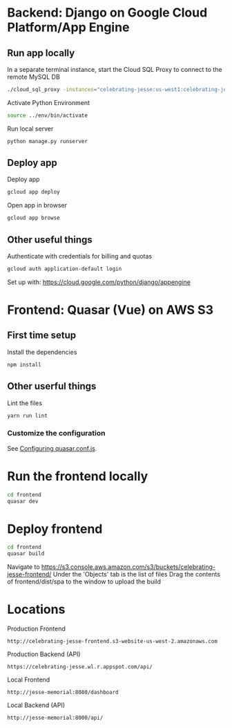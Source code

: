 # Backend: Django on Google Cloud Platform/App Engine

## Run app locally
In a separate terminal instance, start the Cloud SQL Proxy to connect to the remote MySQL DB
```bash
./cloud_sql_proxy -instances="celebrating-jesse:us-west1:celebrating-jesse"=tcp:3306
```
Activate Python Environment
```bash
source ../env/bin/activate
```
Run local server
```bash
python manage.py runserver
```

## Deploy app
Deploy app
```bash
gcloud app deploy
```
Open app in browser
```bash
gcloud app browse
```

## Other useful things
Authenticate with credentials for billing and quotas
```bash
gcloud auth application-default login
```
Set up with: https://cloud.google.com/python/django/appengine

# Frontend: Quasar (Vue) on AWS S3

## First time setup
Install the dependencies
```bash
npm install
```

## Other userful things
Lint the files
```bash
yarn run lint
```



### Customize the configuration
See [Configuring quasar.conf.js](https://quasar.dev/quasar-cli/quasar-conf-js).

# Run the frontend locally
```bash
cd frontend
quasar dev
```

# Deploy frontend
```bash
cd frontend
quasar build
```
Navigate to https://s3.console.aws.amazon.com/s3/buckets/celebrating-jesse-frontend/
Under the 'Objects' tab is the list of files
Drag the contents of frontend/dist/spa to the window to upload the build

# Locations
Production Frontend
```url
http://celebrating-jesse-frontend.s3-website-us-west-2.amazonaws.com
```
Production Backend (API)
```url
https://celebrating-jesse.wl.r.appspot.com/api/
```

Local Frontend
```url
http://jesse-memorial:8080/dashboard
```
Local Backend (API)
```url
http://jesse-memorial:8000/api/
```